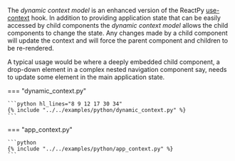The *dynamic context model* is an enhanced version of the ReactPy [use-context] hook. In addition
to providing application state that can be easily accessed by child components the 
*dynamic context model* allows the child components to change the state. Any changes
made by a child component will update the context and will force the parent component
and children to be re-rendered.

A typical usage would be where a deeply embedded child component, a drop-down element in
a complex nested navigation component say, needs to update some element in 
the main application state. 


=== "dynamic_context.py"

    ```python hl_lines="8 9 12 17 30 34"
    {% include "../../examples/python/dynamic_context.py" %}
    ```

=== "app_context.py"

    ```python
    {% include "../../examples/python/app_context.py" %}
    ```

[use-context]: https://reactpy.dev/docs/reference/hooks-api.html#use-context
